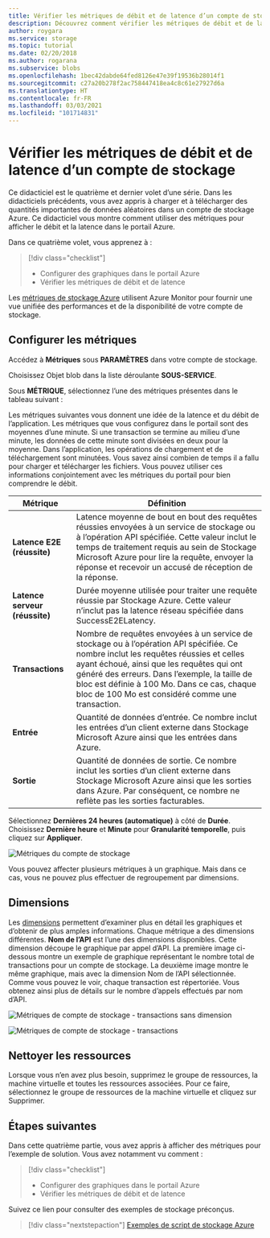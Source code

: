 ```yaml
---
title: Vérifier les métriques de débit et de latence d’un compte de stockage dans le portail Azure | Microsoft Docs
description: Découvrez comment vérifier les métriques de débit et de latence d’un compte de stockage dans le portail.
author: roygara
ms.service: storage
ms.topic: tutorial
ms.date: 02/20/2018
ms.author: rogarana
ms.subservice: blobs
ms.openlocfilehash: 1bec42dabde64fed8126e47e39f19536b28014f1
ms.sourcegitcommit: c27a20b278f2ac758447418ea4c8c61e27927d6a
ms.translationtype: HT
ms.contentlocale: fr-FR
ms.lasthandoff: 03/03/2021
ms.locfileid: "101714831"
---
```

# <a name="verify-throughput-and-latency-metrics-for-a-storage-account"></a>Vérifier les métriques de débit et de latence d’un compte de stockage

Ce didacticiel est le quatrième et dernier volet d’une série. Dans les didacticiels précédents, vous avez appris à charger et à télécharger des quantités importantes de données aléatoires dans un compte de stockage Azure. Ce didacticiel vous montre comment utiliser des métriques pour afficher le débit et la latence dans le portail Azure.

Dans ce quatrième volet, vous apprenez à :

> [!div class="checklist"]
> * Configurer des graphiques dans le portail Azure
> * Vérifier les métriques de débit et de latence

Les [métriques de stockage Azure](./monitor-blob-storage.md?toc=%2fazure%2fstorage%2fblobs%2ftoc.json) utilisent Azure Monitor pour fournir une vue unifiée des performances et de la disponibilité de votre compte de stockage.

## <a name="configure-metrics"></a>Configurer les métriques

Accédez à **Métriques** sous **PARAMÈTRES** dans votre compte de stockage.

Choisissez Objet blob dans la liste déroulante **SOUS-SERVICE**.

Sous **MÉTRIQUE**, sélectionnez l’une des métriques présentes dans le tableau suivant :

Les métriques suivantes vous donnent une idée de la latence et du débit de l’application. Les métriques que vous configurez dans le portail sont des moyennes d’une minute. Si une transaction se termine au milieu d’une minute, les données de cette minute sont divisées en deux pour la moyenne. Dans l’application, les opérations de chargement et de téléchargement sont minutées. Vous savez ainsi combien de temps il a fallu pour charger et télécharger les fichiers. Vous pouvez utiliser ces informations conjointement avec les métriques du portail pour bien comprendre le débit.

|Métrique|Définition|
|---|---|
|**Latence E2E (réussite)**|Latence moyenne de bout en bout des requêtes réussies envoyées à un service de stockage ou à l’opération API spécifiée. Cette valeur inclut le temps de traitement requis au sein de Stockage Microsoft Azure pour lire la requête, envoyer la réponse et recevoir un accusé de réception de la réponse.|
|**Latence serveur (réussite)**|Durée moyenne utilisée pour traiter une requête réussie par Stockage Azure. Cette valeur n’inclut pas la latence réseau spécifiée dans SuccessE2ELatency. |
|**Transactions**|Nombre de requêtes envoyées à un service de stockage ou à l’opération API spécifiée. Ce nombre inclut les requêtes réussies et celles ayant échoué, ainsi que les requêtes qui ont généré des erreurs. Dans l’exemple, la taille de bloc est définie à 100 Mo. Dans ce cas, chaque bloc de 100 Mo est considéré comme une transaction.|
|**Entrée**|Quantité de données d’entrée. Ce nombre inclut les entrées d’un client externe dans Stockage Microsoft Azure ainsi que les entrées dans Azure. |
|**Sortie**|Quantité de données de sortie. Ce nombre inclut les sorties d’un client externe dans Stockage Microsoft Azure ainsi que les sorties dans Azure. Par conséquent, ce nombre ne reflète pas les sorties facturables. |

Sélectionnez **Dernières 24 heures (automatique)** à côté de **Durée**. Choisissez **Dernière heure** et **Minute** pour **Granularité temporelle**, puis cliquez sur **Appliquer**.

![Métriques du compte de stockage](./media/storage-blob-scalable-app-verify-metrics/figure1.png)

Vous pouvez affecter plusieurs métriques à un graphique. Mais dans ce cas, vous ne pouvez plus effectuer de regroupement par dimensions.

## <a name="dimensions"></a>Dimensions

Les [dimensions](./monitor-blob-storage-reference.md?toc=%2fazure%2fstorage%2fblobs%2ftoc.json#metrics-dimensions) permettent d’examiner plus en détail les graphiques et d’obtenir de plus amples informations. Chaque métrique a des dimensions différentes. **Nom de l’API** est l’une des dimensions disponibles. Cette dimension découpe le graphique par appel d’API. La première image ci-dessous montre un exemple de graphique représentant le nombre total de transactions pour un compte de stockage. La deuxième image montre le même graphique, mais avec la dimension Nom de l’API sélectionnée. Comme vous pouvez le voir, chaque transaction est répertoriée. Vous obtenez ainsi plus de détails sur le nombre d’appels effectués par nom d’API.

![Métriques de compte de stockage - transactions sans dimension](./media/storage-blob-scalable-app-verify-metrics/transactionsnodimensions.png)

![Métriques de compte de stockage - transactions](./media/storage-blob-scalable-app-verify-metrics/transactions.png)

## <a name="clean-up-resources"></a>Nettoyer les ressources

Lorsque vous n’en avez plus besoin, supprimez le groupe de ressources, la machine virtuelle et toutes les ressources associées. Pour ce faire, sélectionnez le groupe de ressources de la machine virtuelle et cliquez sur Supprimer.

## <a name="next-steps"></a>Étapes suivantes

Dans cette quatrième partie, vous avez appris à afficher des métriques pour l’exemple de solution. Vous avez notamment vu comment :

> [!div class="checklist"]
> * Configurer des graphiques dans le portail Azure
> * Vérifier les métriques de débit et de latence

Suivez ce lien pour consulter des exemples de stockage préconçus.

> [!div class="nextstepaction"]
> [Exemples de script de stockage Azure](storage-samples-blobs-cli.md)

[previous-tutorial]: storage-blob-scalable-app-download-files.md